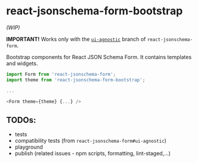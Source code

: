 # react-jsonschema-form-bootstrap

_(WIP)_

**IMPORTANT!**
Works only with the [`ui-agnostic`](https://github.com/MatejMazur/react-jsonschema-form/tree/ui-agnostic) branch of `react-jsonschema-form`.

Bootstrap components for React JSON Schema Form. It contains templates and widgets.

```js
import Form from 'react-jsonschema-form';
import theme from 'react-jsonschema-form-bootstrap';

...

<Form theme={theme} {...} />
```

## TODOs:
- tests
- compatibility tests (from `react-jsonschema-form#ui-agnostic`)
- playground
- publish (related issues - npm scripts, formatting, lint-staged,...)
